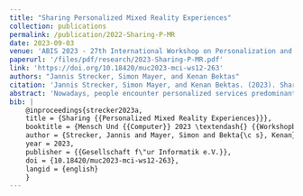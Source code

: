 ```yaml
---
title: "Sharing Personalized Mixed Reality Experiences"
collection: publications
permalink: /publication/2022-Sharing-P-MR
date: 2023-09-03
venue: 'ABIS 2023 - 27th International Workshop on Personalization and Recommendation at Mensch und Computer 2023'
paperurl: '/files/pdf/research/2023-Sharing-P-MR.pdf'
link: 'https://doi.org/10.18420/muc2023-mci-ws12-263'
authors: "Jannis Strecker, Simon Mayer, and Kenan Bektas"
citation: 'Jannis Strecker, Simon Mayer, and Kenan Bektas. (2023). Sharing Personalized Mixed Reality Experiences. In P. Fröhlich & V. Cobus (Eds.): Mensch und Computer 2023 – Workshopband. 03.-06. September 2023. Rapperswil (SG). https://doi.org/10.18420/muc2023-mci-ws12-263'
abstract: 'Nowadays, people encounter personalized services predominantly on the Web using personal computers or mobile devices. The increasing capabilities and pervasiveness of Mixed Reality (MR) devices, however, prepare the ground for personalization possibilities that are increasingly interwoven with our physical reality, extending beyond these traditional devices. Such ubiquitous, personalized MR experiences bring the potential to make our lives and interactions with our environments more convenient, intuitive, and safer. However, these experiences will also be prone to amplify the known beneficial and, notably, harmful implications of personalization. For instance, the loss of shared world objects or the nourishing of "real-world filter bubbles" might have serious social and societal consequences as they could lead to increasingly isolated experienced realities. In this work, we envision different modes for the sharing of personalized MR environments to counteract these potential harms of ubiquitous personalization. We furthermore illustrate the different modes with use cases and list open questions towards this vision.'
bib: | 
    @inproceedings{strecker2023a,
    title = {Sharing {{Personalized Mixed Reality Experiences}}},
    booktitle = {Mensch Und {{Computer}} 2023 \textendash{} {{Workshopband}}},
    author = {Strecker, Jannis and Mayer, Simon and Bekta{\c s}, Kenan},
    year = 2023,
    publisher = {{Gesellschaft f\"ur Informatik e.V.}},
    doi = {10.18420/muc2023-mci-ws12-263},
    langid = {english}
    }
---
```

